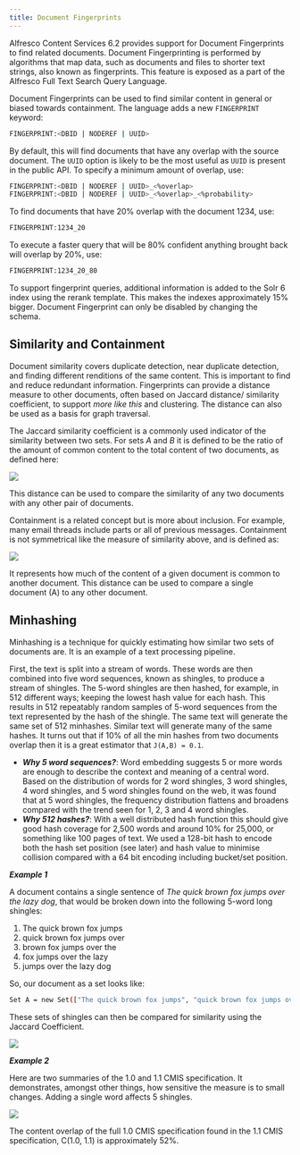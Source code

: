 ```yaml
---
title: Document Fingerprints
---
```

Alfresco Content Services 6.2 provides support for Document Fingerprints to find related documents. Document Fingerprinting is performed by algorithms that map data, such as documents and files to shorter text strings, also known as fingerprints. This feature is exposed as a part of the Alfresco Full Text Search Query Language.

Document Fingerprints can be used to find similar content in general or biased towards containment. The language adds a new `FINGERPRINT` keyword:

```bash
FINGERPRINT:<DBID | NODEREF | UUID>
```

By default, this will find documents that have any overlap with the source document. The `UUID` option is likely to be the most useful as `UUID` is present in the public API. To specify a minimum amount of overlap, use:

```bash
FINGERPRINT:<DBID | NODEREF | UUID>_<%overlap>
FINGERPRINT:<DBID | NODEREF | UUID>_<%overlap>_<%probability>
```

To find documents that have 20% overlap with the document 1234, use:

```bash
FINGERPRINT:1234_20
```

To execute a faster query that will be 80% confident anything brought back will overlap by 20%, use:

```bash
FINGERPRINT:1234_20_80
```

To support fingerprint queries, additional information is added to the Solr 6 index using the rerank template. This makes the indexes approximately 15% bigger. Document Fingerprint can only be disabled by changing the schema.

## **Similarity and Containment**

Document similarity covers duplicate detection, near duplicate detection, and finding different renditions of the same content. This is important to find and reduce redundant information. Fingerprints can provide a distance measure to other documents, often based on Jaccard distance/ similarity coefficient, to support *more like this* and clustering. The distance can also be used as a basis for graph traversal.

The Jaccard similarity coefficient is a commonly used indicator of the similarity between two sets. For sets *A* and *B* it is defined to be the ratio of the amount of common content to the total content of two documents, as defined here:

![](../images/union.png)

This distance can be used to compare the similarity of any two documents with any other pair of documents.

Containment is a related concept but is more about inclusion. For example, many email threads include parts or all of previous messages. Containment is not symmetrical like the measure of similarity above, and is defined as:

![](../images/containment.png)

It represents how much of the content of a given document is common to another document. This distance can be used to compare a single document (A) to any other document.

## Minhashing

Minhashing is a technique for quickly estimating how similar two sets of documents are. It is an example of a text processing pipeline.

First, the text is split into a stream of words. These words are then combined into five word sequences, known as shingles, to produce a stream of shingles. The 5-word shingles are then hashed, for example, in 512 different ways; keeping the lowest hash value for each hash. This results in 512 repeatably random samples of 5-word sequences from the text represented by the hash of the shingle. The same text will generate the same set of 512 minhashes. Similar text will generate many of the same hashes. It turns out that if 10% of all the min hashes from two documents overlap then it is a great estimator that `J(A,B) = 0.1`.

* ***Why 5 word sequences?***: Word embedding suggests 5 or more words are enough to describe the context and meaning of a central word. Based on the distribution of words for 2 word shingles, 3 word shingles, 4 word shingles, and 5 word shingles found on the web, it was found that at 5 word shingles, the frequency distribution flattens and broadens compared with the trend seen for 1, 2, 3 and 4 word shingles.
* ***Why 512 hashes?***: With a well distributed hash function this should give good hash coverage for 2,500 words and around 10% for 25,000, or something like 100 pages of text. We used a 128-bit hash to encode both the hash set position (see later) and hash value to minimise collision compared with a 64 bit encoding including bucket/set position.

***Example 1***

A document contains a single sentence of *The quick brown fox jumps over the lazy dog*, that would be broken down into the following 5-word long shingles:

   1. The quick brown fox jumps
   2. quick brown fox jumps over
   3. brown fox jumps over the
   4. fox jumps over the lazy
   5. jumps over the lazy dog

So, our document as a set looks like:

```bash
Set A = new Set(["The quick brown fox jumps", "quick brown fox jumps over", "brown fox jumps over the", "fox jumps over the lazy", "jumps over the lazy dog"]);
```

These sets of shingles can then be compared for similarity using the Jaccard Coefficient.

![](../images/minhash.png)

***Example 2***

Here are two summaries of the 1.0 and 1.1 CMIS specification. It demonstrates, amongst other things, how sensitive the measure is to small changes. Adding a single word affects 5 shingles.

![](../images/minhash-example.png)

The content overlap of the full 1.0 CMIS specification found in the 1.1 CMIS specification, C(1.0, 1.1) is approximately 52%.
